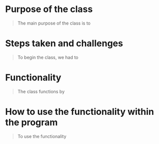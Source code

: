 # Purpose of the class
> The main purpose of the class is to

# Steps taken and challenges
> To begin the class, we had to

# Functionality
> The class functions by

# How to use the functionality within the program
> To use the functionality
